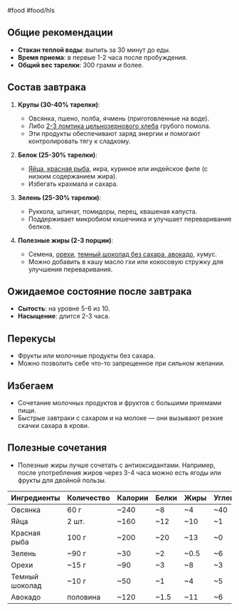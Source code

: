 #food #food/hls 

## Общие рекомендации

- **Стакан теплой воды**: выпить за 30 минут до еды.
- **Время приема**: в первые 1-2 часа после пробуждения.
- **Общий вес тарелки**: 300 грамм и более.

## Состав завтрака

1. **Крупы (30-40% тарелки)**:
    - Овсянка, пшено, полба, ячмень (приготовленные на воде).
    - Либо <u>2-3 ломтика цельнозернового хлеба</u> грубого помола.
    - Эти продукты обеспечивают заряд энергии и помогают контролировать тягу к сладкому.

2. **Белок (25-30% тарелки)**:
    - <u>Яйца, красная рыба</u>, икра, куриное или индейское филе (с низким содержанием жира).
    - Избегать крахмала и сахара.

3. **Зелень (25-30% тарелки)**:
    - Руккола, шпинат, помидоры, перец, квашеная капуста.
    - Поддерживает микробиом кишечника и улучшает переваривание белков.

4. **Полезные жиры (2-3 порции)**:
    - Семена, <u>орехи</u>, <u>темный шоколад без сахара, авокадо</u>, хумус.
    - Можно добавить в кашу масло гхи или кокосовую стружку для улучшения переваривания.

## Ожидаемое состояние после завтрака
- **Сытость**: на уровне 5-6 из 10.
- **Насыщение**: длится 2-3 часа.

## Перекусы
- Фрукты или молочные продукты без сахара.
- Можно позволить себе что-то запрещенное при сильном желании.

## Избегаем
- Сочетание молочных продуктов и фруктов с большими приемами пищи.
- Быстрые завтраки с сахаром и на молоке — они вызывают резкие скачки сахара в крови.

## Полезные сочетания
- Полезные жиры лучше сочетать с антиоксидантами. Например, после употребления жиров через 3-4 часа можно есть ягоды или фрукты для двойной пользы.

|Ингредиенты|Количество|Калории|Белки|Жиры|Углеводы|
|---|---|---|---|---|---|
|Овсянка|60 г|~240|~8|~4|~40|
|Яйца|2 шт.|~160|~12|~10|~1|
|Красная рыба|100 г|~200|~20|~13|~0|
|Зелень|~90 г|~30|~2|~0.5|~6|
|Орехи|~15 г|~90|~3|~8|~3|
|Темный шоколад|~10 г|~50|~1|~4|~5|
|Авокадо|половина|~120|~1.5|~11|~6|